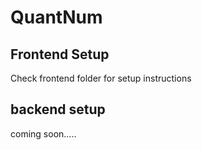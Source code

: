 # QuantNum

## Frontend Setup

Check frontend folder for setup instructions

## backend setup 

coming soon.....